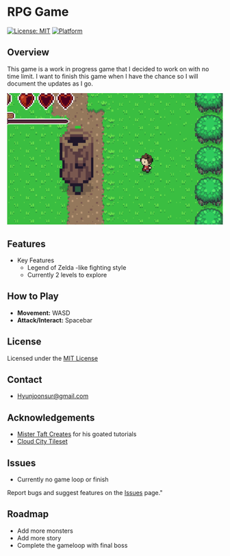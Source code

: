# RPG Game
[![License: MIT](https://img.shields.io/badge/License-MIT-yellow.svg)](LICENSE.txt)
[![Platform](https://img.shields.io/badge/platform-Windows%20%7C%20macOS%20%7C%20Linux-lightgrey)](./) 
## Overview

This game is a work in progress game that I decided to work on with no time limit. I want to finish this game when I have the chance so I will document the updates as I go.

![Game Logo](rpgGame.png)

## Features

* Key Features
    * Legend of Zelda -like fighting style
    * Currently 2 levels to explore

## How to Play


* **Movement:** WASD
* **Attack/Interact:** Spacebar


## License

Licensed under the [MIT License](LICENSE.txt)

## Contact

* Hyunjoonsur@gmail.com

## Acknowledgements

* [Mister Taft Creates](https://www.youtube.com/@MisterTaftCreates) for his goated tutorials
* [Cloud City Tileset](https://finalbossblues.itch.io/cloud-city-tileset)


## Issues

* Currently no game loop or finish

Report bugs and suggest features on the [Issues](https://github.com/samuelsurr/RPG/issues) page."

## Roadmap 

* Add more monsters
* Add more story
* Complete the gameloop with final boss
